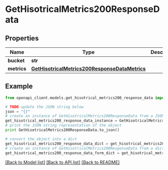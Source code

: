 # GetHisotricalMetrics200ResponseData


## Properties
Name | Type | Description | Notes
------------ | ------------- | ------------- | -------------
**bucket** | **str** |  | [optional] 
**metrics** | [**GetHisotricalMetrics200ResponseDataMetrics**](GetHisotricalMetrics200ResponseDataMetrics.md) |  | [optional] 

## Example

```python
from openapi_client.models.get_hisotrical_metrics200_response_data import GetHisotricalMetrics200ResponseData

# TODO update the JSON string below
json = "{}"
# create an instance of GetHisotricalMetrics200ResponseData from a JSON string
get_hisotrical_metrics200_response_data_instance = GetHisotricalMetrics200ResponseData.from_json(json)
# print the JSON string representation of the object
print GetHisotricalMetrics200ResponseData.to_json()

# convert the object into a dict
get_hisotrical_metrics200_response_data_dict = get_hisotrical_metrics200_response_data_instance.to_dict()
# create an instance of GetHisotricalMetrics200ResponseData from a dict
get_hisotrical_metrics200_response_data_form_dict = get_hisotrical_metrics200_response_data.from_dict(get_hisotrical_metrics200_response_data_dict)
```
[[Back to Model list]](../README.md#documentation-for-models) [[Back to API list]](../README.md#documentation-for-api-endpoints) [[Back to README]](../README.md)


